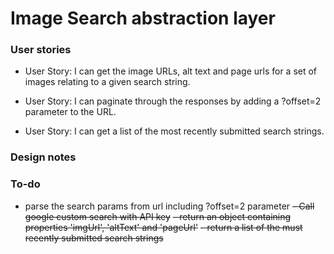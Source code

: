 # Image Search abstraction layer

### User stories

- User Story: I can get the image URLs, alt text and page urls for a set of images relating to a given search string.

- User Story: I can paginate through the responses by adding a ?offset=2 parameter to the URL.

- User Story: I can get a list of the most recently submitted search strings.

### Design notes

### To-do
- parse the search params from url including ?offset=2 parameter
~~- Call google custom search with API key~~ 
~~- return an object containing properties 'imgUrl', 'altText' and 'pageUrl'~~
~~- return a list of the must recently submitted search strings~~